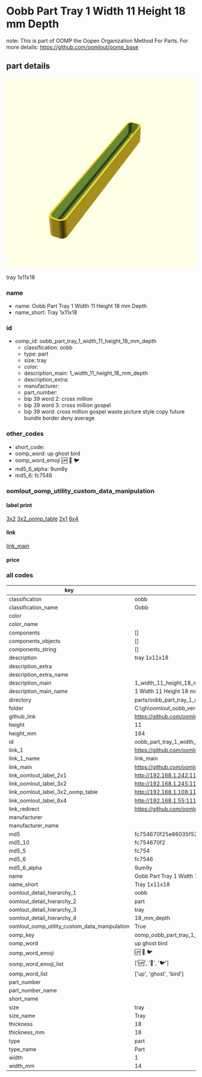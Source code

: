 # Oobb Part Tray 1 Width 11 Height 18 mm Depth  

note: This is part of OOMP the Oopen Organization Method For Parts. For more details: https://github.com/oomlout/oomp_base

##  part details
  

[![](3dpr.png)](3dpr.png)

tray 1x11x18



### name
* name: Oobb Part Tray 1 Width 11 Height 18 mm Depth
* name_short: Tray 1x11x18 
### id
* oomp_id: oobb_part_tray_1_width_11_height_18_mm_depth
  * classification: oobb
  * type: part
  * size: tray
  * color: 
  * description_main: 1_width_11_height_18_mm_depth
  * description_extra: 
  * manufacturer: 
  * part_number: 
  * bip 39 word 2: cross million
  * bip 39 word 3: cross million gospel
  * bip 39 word: cross million gospel waste picture style copy future bundle border deny average

### other_codes
* short_code: 
* oomp_word: up ghost bird
* oomp_word_emoji :up: :ghost: :bird:
* md5_6_alpha: 9um9y
* md5_6: fc7546






### oomlout_oomp_utility_custom_data_manipulation
#### label print
[3x2](http://192.168.1.245:1112/?label=oomp%209um9y)
[3x2_oomp_table](http://192.168.1.108:1112/?label=oomp%209um9y)
[2x1](http://192.168.1.242:1112/?label=oomp%209um9y)
[6x4](http://192.168.1.55:1112/?label=oomp%209um9y)    

#### link

[link_main](https://github.com/oomlout/oomlout_oobb_version_4_generated_parts/tree/main/navigation_oomp/oobb/part/tray/1_width_11_height_18_mm_depth/part)                              

#### price







### all codes 
| key | value |  
| --- | --- |  
| classification | oobb |  
| classification_name | Oobb |  
| color |  |  
| color_name |  |  
| components | [] |  
| components_objects | [] |  
| components_string | [] |  
| description | tray 1x11x18 |  
| description_extra |  |  
| description_extra_name |  |  
| description_main | 1_width_11_height_18_mm_depth |  
| description_main_name | 1 Width 11 Height 18 mm Depth |  
| directory | parts/oobb_part_tray_1_width_11_height_18_mm_depth |  
| folder | C:\gh\oomlout_oobb_version_4_generated_parts\parts\oobb_part_tray_1_width_11_height_18_mm_depth |  
| github_link | https://github.com/oomlout/oomlout_oomp_part_src/tree/main/parts/oobb_part_tray_1_width_11_height_18_mm_depth |  
| height | 11 |  
| height_mm | 164 |  
| id | oobb_part_tray_1_width_11_height_18_mm_depth |  
| link_1 | https://github.com/oomlout/oomlout_oobb_version_4_generated_parts/tree/main/navigation_oomp/oobb/part/tray/1_width_11_height_18_mm_depth/part |  
| link_1_name | link_main |  
| link_main | https://github.com/oomlout/oomlout_oobb_version_4_generated_parts/tree/main/navigation_oomp/oobb/part/tray/1_width_11_height_18_mm_depth/part |  
| link_oomlout_label_2x1 | http://192.168.1.242:1112/?label=oomp%209um9y |  
| link_oomlout_label_3x2 | http://192.168.1.245:1112/?label=oomp%209um9y |  
| link_oomlout_label_3x2_oomp_table | http://192.168.1.108:1112/?label=oomp%209um9y |  
| link_oomlout_label_6x4 | http://192.168.1.55:1112/?label=oomp%209um9y |  
| link_redirect | https://github.com/oomlout/oomlout_oobb_version_4_generated_parts/tree/main/parts/oobb_tray_01_11_18 |  
| manufacturer |  |  
| manufacturer_name |  |  
| md5 | fc754670f25e86035f522f7ac9a329a0 |  
| md5_10 | fc754670f2 |  
| md5_5 | fc754 |  
| md5_6 | fc7546 |  
| md5_6_alpha | 9um9y |  
| name | Oobb Part Tray 1 Width 11 Height 18 mm Depth |  
| name_short | Tray 1x11x18  |  
| oomlout_detail_hierarchy_1 | oobb |  
| oomlout_detail_hierarchy_2 | part |  
| oomlout_detail_hierarchy_3 | tray |  
| oomlout_detail_hierarchy_4 | 18_mm_depth |  
| oomlout_oomp_utility_custom_data_manipulation | True |  
| oomp_key | oomp_oobb_part_tray_1_width_11_height_18_mm_depth |  
| oomp_word | up ghost bird |  
| oomp_word_emoji | :up: :ghost: :bird: |  
| oomp_word_emoji_list | [':up:', ':ghost:', ':bird:'] |  
| oomp_word_list | ['up', 'ghost', 'bird'] |  
| part_number |  |  
| part_number_name |  |  
| short_name |  |  
| size | tray |  
| size_name | Tray |  
| thickness | 18 |  
| thickness_mm | 18 |  
| type | part |  
| type_name | Part |  
| width | 1 |  
| width_mm | 14 |  

